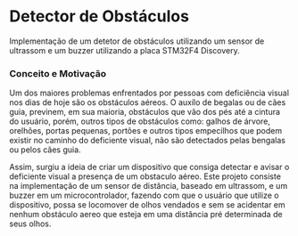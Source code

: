 # Detector de Obstáculos

Implementação de um detetor de obstáculos utilizando um sensor de ultrassom e um buzzer utilizando a placa STM32F4 Discovery.

### Conceito e Motivação

Um dos maiores problemas enfrentados por pessoas com deficiência visual nos dias de hoje são os obstáculos aéreos. O auxílo de begalas ou de cães guia, previnem, em sua maioria, obstáculos que vão  dos pés até a cintura do usuário, porém, outros tipos de obstáculos como: galhos de árvore, orelhões, portas pequenas, portões e outros tipos empecilhos que podem existir no caminho do deficiente visual, não são detectados pelas bengalas ou pelos cães guia.

Assim, surgiu a ideia de criar um dispositivo que consiga detectar e avisar o deficiente visual a presença de um obstaculo aéreo. Este projeto consiste na implementação de um sensor de distância, baseado em ultrassom, e um buzzer em um microcontrolador, fazendo com que o usuário que utilize o dispositivo, possa se locomover de olhos vendados e sem se acidentar em nenhum obstáculo aereo que esteja em uma distância pré determinada de seus olhos.   

